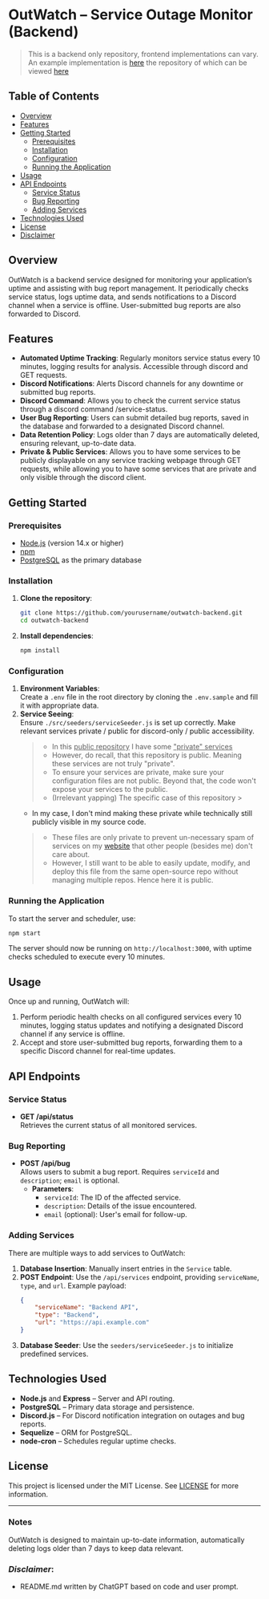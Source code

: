 # OutWatch – Service Outage Monitor (Backend)

> This is a backend only repository, frontend implementations can vary. An example implementation
> is [here](https://vijitdua.com/projects/#info) the repository of which can be
> viewed [here](https://github.com/vijitdua/vijitdua.com)

## Table of Contents

- [Overview](#overview)
- [Features](#features)
- [Getting Started](#getting-started)
    - [Prerequisites](#prerequisites)
    - [Installation](#installation)
    - [Configuration](#configuration)
    - [Running the Application](#running-the-application)
- [Usage](#usage)
- [API Endpoints](#api-endpoints)
    - [Service Status](#service-status)
    - [Bug Reporting](#bug-reporting)
    - [Adding Services](#adding-services)
- [Technologies Used](#technologies-used)
- [License](#license)
- [Disclaimer](#disclaimer)

## Overview

OutWatch is a backend service designed for monitoring your application’s uptime and assisting with bug report
management. It periodically checks service status, logs uptime data, and sends notifications to a Discord channel when a
service is offline. User-submitted bug reports are also forwarded to Discord.

## Features

- **Automated Uptime Tracking**: Regularly monitors service status every 10 minutes, logging results for analysis.
  Accessible through discord and GET requests.
- **Discord Notifications**: Alerts Discord channels for any downtime or submitted bug reports.
- **Discord Command**: Allows you to check the current service status through a discord command /service-status.
- **User Bug Reporting**: Users can submit detailed bug reports, saved in the database and forwarded to a designated
  Discord channel.
- **Data Retention Policy**: Logs older than 7 days are automatically deleted, ensuring relevant, up-to-date data.
- **Private & Public Services**: Allows you to have some services to be publicly displayable on any service tracking
  webpage through GET requests, while allowing you to have some services that are private and only visible through the
  discord client.

## Getting Started

### Prerequisites

- [Node.js](https://nodejs.org/en/) (version 14.x or higher)
- [npm](https://www.npmjs.com/get-npm)
- [PostgreSQL](https://www.postgresql.org/) as the primary database

### Installation

1. **Clone the repository**:
   ```bash
   git clone https://github.com/yourusername/outwatch-backend.git
   cd outwatch-backend
   ```
2. **Install dependencies**:
   ```bash
   npm install
   ```

### Configuration

1. **Environment Variables**:  
   Create a `.env` file in the root directory by cloning the `.env.sample` and fill it with appropriate data.
2. **Service Seeing**:  
   Ensure `./src/seeders/serviceSeeder.js` is set up correctly. Make relevant services private / public for
   discord-only / public accessibility.
   > - In this <ins>public repository</ins> I have some <ins>"private" services</ins>
   > - However, do recall, that this repository is public. Meaning these services are not truly "private".
   > - To ensure your services are private, make sure your configuration files are not public. Beyond that, the code
       won't expose your services to the public.
   > - (Irrelevant yapping) The specific case of this repository
       >
   - In my case, I don't mind making these private while technically still publicly visible in my source code.
   >   - These files are only private to prevent un-necessary spam of services on
         my [website](https://vijitdua.com/projects#status) that other people (besides me) don't care about.
   >   - However, I still want to be able to easily update, modify, and deploy this file from the same open-source repo
         without managing multiple repos. Hence here it is public.

### Running the Application

To start the server and scheduler, use:

```bash
npm start
```

The server should now be running on `http://localhost:3000`, with uptime checks scheduled to execute every 10 minutes.

## Usage

Once up and running, OutWatch will:

1. Perform periodic health checks on all configured services every 10 minutes, logging status updates and notifying a
   designated Discord channel if any service is offline.
2. Accept and store user-submitted bug reports, forwarding them to a specific Discord channel for real-time updates.

## API Endpoints

### Service Status

- **GET /api/status**  
  Retrieves the current status of all monitored services.

### Bug Reporting

- **POST /api/bug**  
  Allows users to submit a bug report. Requires `serviceId` and `description`; `email` is optional.
    - **Parameters**:
        - `serviceId`: The ID of the affected service.
        - `description`: Details of the issue encountered.
        - `email` (optional): User's email for follow-up.

### Adding Services

There are multiple ways to add services to OutWatch:

1. **Database Insertion**: Manually insert entries in the `Service` table.
2. **POST Endpoint**: Use the `/api/services` endpoint, providing `serviceName`, `type`, and `url`. Example payload:
   ```json
   {
       "serviceName": "Backend API",
       "type": "Backend",
       "url": "https://api.example.com"
   }
   ```
3. **Database Seeder**: Use the `seeders/serviceSeeder.js` to initialize predefined services.

## Technologies Used

- **Node.js** and **Express** – Server and API routing.
- **PostgreSQL** – Primary data storage and persistence.
- **Discord.js** – For Discord notification integration on outages and bug reports.
- **Sequelize** – ORM for PostgreSQL.
- **node-cron** – Schedules regular uptime checks.

## License

This project is licensed under the MIT License. See [LICENSE](LICENSE) for more information.

---

### Notes

OutWatch is designed to maintain up-to-date information, automatically deleting logs older than 7 days to keep data
relevant.

### *Disclaimer*:

- README.md written by ChatGPT based on code and user prompt.
